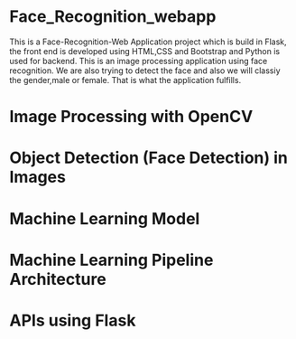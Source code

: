 # Face_Recognition_webapp
This is a Face-Recognition-Web Application project which is build in Flask, the front end is developed using HTML,CSS and Bootstrap and Python is used for backend.
This is an image processing application using face recognition.
We are also trying to detect the face and also we will classiy the gender,male or female.
That is what the application fulfills.

# Image Processing with OpenCV
# Object Detection (Face Detection) in Images
# Machine Learning Model
# Machine Learning Pipeline Architecture
# APIs using Flask
